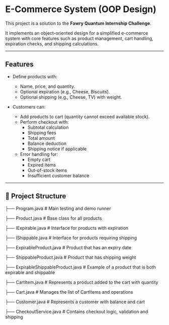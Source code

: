 # E-Commerce System (OOP Design)

This project is a solution to the **Fawry Quantum Internship Challenge**.

It implements an object-oriented design for a simplified e-commerce system with core features such as product management, cart handling, expiration checks, and shipping calculations.

---

##  Features

- Define products with:
  - Name, price, and quantity.
  - Optional expiration (e.g., Cheese, Biscuits).
  - Optional shipping (e.g., Cheese, TV) with weight.

- Customers can:
  - Add products to cart (quantity cannot exceed available stock).
  - Perform checkout with:
    - Subtotal calculation
    - Shipping fees
    - Total amount
    - Balance deduction
    - Shipping notice if applicable
  - Error handling for:
    - Empty cart
    - Expired items
    - Out-of-stock items
    - Insufficient customer balance

---

## 🧱 Project Structure

├── Program.java                       # Main testing and demo runner

├── Product.java                       # Base class for all products

├── IExpirable.java                    # Interface for products with expiration

├── IShippable.java                    # Interface for products requiring shipping

├── ExpirableProduct.java              # Product that has an expiry date

├── ShippableProduct.java              # Product that has shipping weight

├── ExpirableShippableProduct.java     # Example of a product that is both expirable and shippable

├── CartItem.java                      # Represents a product added to the cart with quantity

├── Cart.java                          # Manages the list of CartItems and operations

├── Customer.java                      # Represents a customer with balance and cart

├── CheckoutService.java               # Contains checkout logic, validation and shipping
